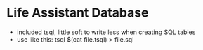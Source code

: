 Life Assistant Database
=======================
 * included tsql, little soft to write less when creating SQL tables
 * use like this: tsql $(cat file.tsql) > file.sql
